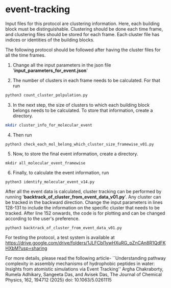# event-tracking
Input files for this protocol are clustering information. Here, each building block must be distinguishable. Clustering should be done each time frame, and clustering files should be stored for each frame. Each cluster file has indices or identities of the building blocks.

The following protocol should be followed after having the cluster files for all the time frames.

1. Change all the input parameters in the json file '**input_parameters_for_event.json**'

2. The number of clusters in each frame needs to be calculated. For that run
```bash 
python3 count_cluster_polpulation.py
```
3. In the next step, the size of clusters to which each building block belongs needs to be calculated. To store that information, create a directory.
```bash 
mkdir cluster_info_for_molecular_event
```
4. Then run
```
python3 check_each_mol_belong_which_cluster_size_framewise_v01.py
```
5. Now, to store the final event information, create a directory.
```
mkdir all_molecular_event_framewise
```
6. Finally, to calculate the event information, run
```
python3 identify_molecular_event_v14.py
```
After all the event data is calculated, cluster tracking can be performed by running '**backtrack_of_cluster_from_event_data_v01.py**'. Any cluster can be tracked in the backward direction. Change the input parameters in lines 128-131 to include the information on the specific cluster that needs to be tracked. After line 152 onwards, the code is for plotting and can be changed according to the user's preference.

```
python3 backtrack_of_cluster_from_event_data_v01.py
```


For testing the protocol, a test system is available at https://drive.google.com/drive/folders/1JLFCbl1ywHXuRG_pZnCAn8R1QdFKHXbM?usp=sharing

For more details, please read the following article-
``Understanding pathway complexity in assembly mechanisms of hydrophobic peptides in water: Insights from atomistic simulations via Event Tracking''
Argha Chakraborty, Rumela Adhikary, Sangeeta Das, and Avisek Das, The Journal of Chemical Physics, 162, 194712 (2025) 
doi: 10.1063/5.0261115

